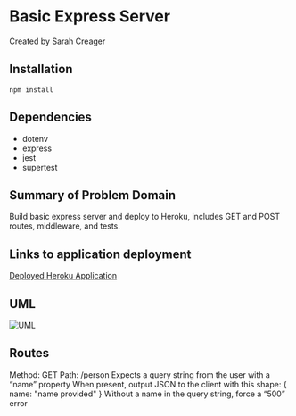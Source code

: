 # Basic Express Server

Created by Sarah Creager

## Installation
`npm install`

## Dependencies
 * dotenv
 * express
 * jest
 * supertest

## Summary of Problem Domain
Build basic express server and deploy to Heroku, includes GET and POST routes, middleware, and tests.

## Links to application deployment

[Deployed Heroku Application](https://sarah-basic-express-server.herokuapp.com/)

## UML

![UML](./UML.png)

## Routes

Method: GET
Path: /person
Expects a query string from the user with a “name” property
When present, output JSON to the client with this shape: { name: "name provided" }
Without a name in the query string, force a “500” error
